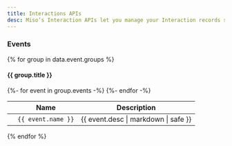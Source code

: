 ```yaml
---
title: Interactions APIs
desc: Miso’s Interaction APIs let you manage your Interaction records stored with Miso.
---
```

### Events

{% for group in data.event.groups %}
#### {{ group.title }}
<table class="table">
  <thead>
    <tr>
      <th scope="col"></th>
      <th scope="col">Name</th>
      <th scope="col">Description</th>
    </tr>
  </thead>
  <tbody>
  {%- for event in group.events -%}
    <tr>
      <td></td>
      <td><code>{{ event.name }}</code></td>
      <td>{{ event.desc | markdown | safe }}</td>
    </tr>
  {%- endfor -%}
  </tbody>
</table>
{% endfor %}
